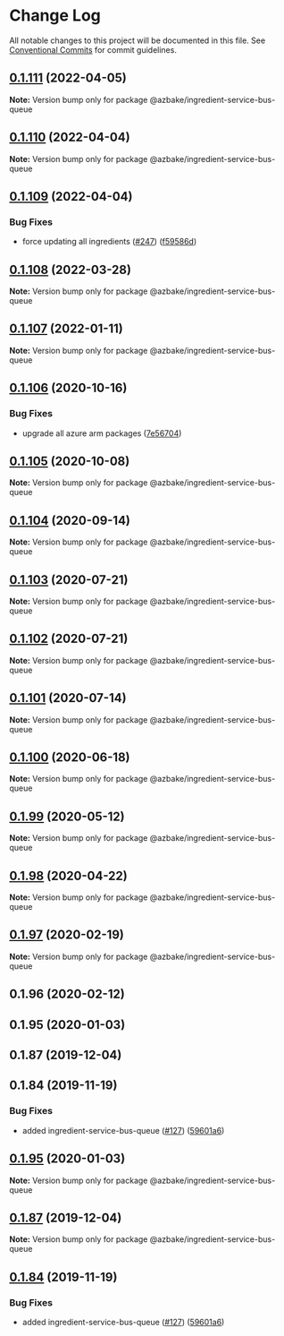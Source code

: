 # Change Log

All notable changes to this project will be documented in this file.
See [Conventional Commits](https://conventionalcommits.org) for commit guidelines.

## [0.1.111](https://github.com/HomecareHomebase/azure-bake/compare/@azbake/ingredient-service-bus-queue@0.1.110...@azbake/ingredient-service-bus-queue@0.1.111) (2022-04-05)

**Note:** Version bump only for package @azbake/ingredient-service-bus-queue





## [0.1.110](https://github.com/HomecareHomebase/azure-bake/compare/@azbake/ingredient-service-bus-queue@0.1.109...@azbake/ingredient-service-bus-queue@0.1.110) (2022-04-04)

**Note:** Version bump only for package @azbake/ingredient-service-bus-queue





## [0.1.109](https://github.com/HomecareHomebase/azure-bake/compare/@azbake/ingredient-service-bus-queue@0.1.108...@azbake/ingredient-service-bus-queue@0.1.109) (2022-04-04)


### Bug Fixes

* force updating all ingredients ([#247](https://github.com/HomecareHomebase/azure-bake/issues/247)) ([f59586d](https://github.com/HomecareHomebase/azure-bake/commit/f59586d8b364860cc4b30059feb9a56d2cc329a0))





## [0.1.108](https://github.com/HomecareHomebase/azure-bake/compare/@azbake/ingredient-service-bus-queue@0.1.107...@azbake/ingredient-service-bus-queue@0.1.108) (2022-03-28)

**Note:** Version bump only for package @azbake/ingredient-service-bus-queue





## [0.1.107](https://github.com/HomecareHomebase/azure-bake/compare/@azbake/ingredient-service-bus-queue@0.1.106...@azbake/ingredient-service-bus-queue@0.1.107) (2022-01-11)

**Note:** Version bump only for package @azbake/ingredient-service-bus-queue





## [0.1.106](https://github.com/HomecareHomebase/azure-bake/compare/@azbake/ingredient-service-bus-queue@0.1.105...@azbake/ingredient-service-bus-queue@0.1.106) (2020-10-16)


### Bug Fixes

* upgrade all azure arm packages ([7e56704](https://github.com/HomecareHomebase/azure-bake/commit/7e56704))





## [0.1.105](https://github.com/HomecareHomebase/azure-bake/compare/@azbake/ingredient-service-bus-queue@0.1.104...@azbake/ingredient-service-bus-queue@0.1.105) (2020-10-08)

**Note:** Version bump only for package @azbake/ingredient-service-bus-queue





## [0.1.104](https://github.com/HomecareHomebase/azure-bake/compare/@azbake/ingredient-service-bus-queue@0.1.103...@azbake/ingredient-service-bus-queue@0.1.104) (2020-09-14)

**Note:** Version bump only for package @azbake/ingredient-service-bus-queue





## [0.1.103](https://github.com/HomecareHomebase/azure-bake/compare/@azbake/ingredient-service-bus-queue@0.1.102...@azbake/ingredient-service-bus-queue@0.1.103) (2020-07-21)

**Note:** Version bump only for package @azbake/ingredient-service-bus-queue





## [0.1.102](https://github.com/HomecareHomebase/azure-bake/compare/@azbake/ingredient-service-bus-queue@0.1.101...@azbake/ingredient-service-bus-queue@0.1.102) (2020-07-21)

**Note:** Version bump only for package @azbake/ingredient-service-bus-queue





## [0.1.101](https://github.com/HomecareHomebase/azure-bake/compare/@azbake/ingredient-service-bus-queue@0.1.100...@azbake/ingredient-service-bus-queue@0.1.101) (2020-07-14)

**Note:** Version bump only for package @azbake/ingredient-service-bus-queue





## [0.1.100](https://github.com/HomecareHomebase/azure-bake/compare/@azbake/ingredient-service-bus-queue@0.1.99...@azbake/ingredient-service-bus-queue@0.1.100) (2020-06-18)

**Note:** Version bump only for package @azbake/ingredient-service-bus-queue





## [0.1.99](https://github.com/HomecareHomebase/azure-bake/compare/@azbake/ingredient-service-bus-queue@0.1.98...@azbake/ingredient-service-bus-queue@0.1.99) (2020-05-12)

**Note:** Version bump only for package @azbake/ingredient-service-bus-queue





## [0.1.98](https://github.com/HomecareHomebase/azure-bake/compare/@azbake/ingredient-service-bus-queue@0.1.97...@azbake/ingredient-service-bus-queue@0.1.98) (2020-04-22)

**Note:** Version bump only for package @azbake/ingredient-service-bus-queue





## [0.1.97](https://github.com/HomecareHomebase/azure-bake/compare/@azbake/ingredient-service-bus-queue@0.1.96...@azbake/ingredient-service-bus-queue@0.1.97) (2020-02-19)

**Note:** Version bump only for package @azbake/ingredient-service-bus-queue





## 0.1.96 (2020-02-12)



## 0.1.95 (2020-01-03)



## 0.1.87 (2019-12-04)



## 0.1.84 (2019-11-19)


### Bug Fixes

* added ingredient-service-bus-queue ([#127](https://github.com/HomecareHomebase/azure-bake/issues/127)) ([59601a6](https://github.com/HomecareHomebase/azure-bake/commit/59601a6))





## [0.1.95](https://github.com/HomecareHomebase/azure-bake/compare/v0.1.94...v0.1.95) (2020-01-03)

**Note:** Version bump only for package @azbake/ingredient-service-bus-queue





## [0.1.87](https://github.com/HomecareHomebase/azure-bake/compare/v0.1.86...v0.1.87) (2019-12-04)

**Note:** Version bump only for package @azbake/ingredient-service-bus-queue





## [0.1.84](https://github.com/HomecareHomebase/azure-bake/compare/v0.1.83...v0.1.84) (2019-11-19)


### Bug Fixes

* added ingredient-service-bus-queue ([#127](https://github.com/HomecareHomebase/azure-bake/issues/127)) ([59601a6](https://github.com/HomecareHomebase/azure-bake/commit/59601a6))
